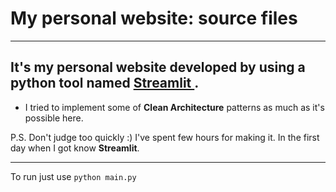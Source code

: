 # My personal website: source files

---

It's my personal website developed by using a python tool named **[Streamlit
](https://github.com/streamlit/streamlit)**.
--- 

- I tried to implement some of **Clean Architecture** patterns as much as it's possible here.

P.S. Don't judge too quickly :) I've spent few hours for making it. In the first day when I got know **Streamlit**.

___
To run just use ``python main.py``